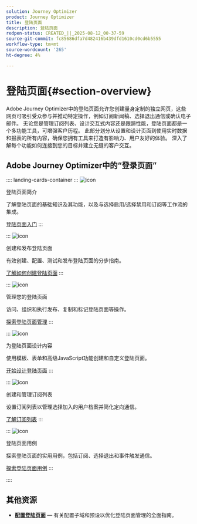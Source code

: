 ```yaml
---
solution: Journey Optimizer
product: Journey Optimizer
title: 登陆页面
description: 登陆页面
redpen-status: CREATED_||_2025-08-12_00-37-59
source-git-commit: fc85686dfa7d482416b439dfd1610cd0cd6b5555
workflow-type: tm+mt
source-wordcount: '265'
ht-degree: 4%

---
```



# 登陆页面{#section-overview}

Adobe Journey Optimizer中的登陆页面允许您创建量身定制的独立网页，这些网页可吸引受众参与并推动特定操作，例如订阅新闻稿、选择退出通信或确认电子邮件。 无论您是管理订阅列表、设计交互式内容还是跟踪性能，登陆页面都是一个多功能工具，可增强客户历程。 此部分划分从设置和设计页面到使用实时数据和报表的所有内容，确保您拥有工具来打造有影响力、用户友好的体验。 深入了解每个功能如何连接到您的目标并建立无缝的客户交互。

## Adobe Journey Optimizer中的“登录页面”

:::: landing-cards-container
:::
![icon](https://cdn.experienceleague.adobe.com/icons/book.svg?lang=zh-Hans)

登陆页面简介

了解登陆页面的基础知识及其功能，以及与选择启用/选择禁用和订阅等工作流的集成。

[登陆页面入门](../using/landing-pages/get-started-lp.md)
:::

:::
![icon](https://cdn.experienceleague.adobe.com/icons/circle-play.svg?lang=zh-Hans)

创建和发布登陆页面

有效创建、配置、测试和发布登陆页面的分步指南。

[了解如何创建登陆页面](../using/landing-pages/create-lp.md)
:::

:::
![icon](https://cdn.experienceleague.adobe.com/icons/list-check.svg?lang=zh-Hans)

管理您的登陆页面

访问、组织和执行发布、复制和标记登陆页面等操作。

[探索登陆页面管理](../using/landing-pages/manage-lp.md)
:::

:::
![icon](https://cdn.experienceleague.adobe.com/icons/puzzle-piece.svg?lang=zh-Hans)

为登陆页面设计内容

使用模板、表单和高级JavaScript功能创建和自定义登陆页面。

[开始设计登陆页面](landing-pages-design-landing-page.md)
:::

:::
![icon](https://cdn.experienceleague.adobe.com/icons/list-check.svg?lang=zh-Hans)

创建和管理订阅列表

设置订阅列表以管理选择加入的用户档案并简化定向通信。

[了解订阅列表](../using/landing-pages/subscription-list.md)
:::

:::
![icon](https://cdn.experienceleague.adobe.com/icons/bullseye.svg?lang=zh-Hans)

登陆页面用例

探索登陆页面的实用用例，包括订阅、选择退出和事件触发通信。

[探索登陆页面用例](../using/landing-pages/lp-use-cases.md)
:::

::::


## 其他资源

- **[配置登陆页面](lp-configuration-landing-page.md)** — 有关配置子域和预设以优化登陆页面管理的全面指南。
